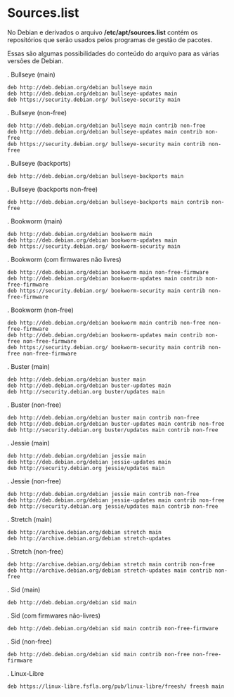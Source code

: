 
# Sources.list
No Debian e derivados o arquivo **/etc/apt/sources.list** contém os repositórios que serão usados pelos programas de gestão de pacotes.

Essas são algumas possibilidades do conteúdo do arquivo para as várias versões de Debian.

. Bullseye (main)

    deb http://deb.debian.org/debian bullseye main
    deb http://deb.debian.org/debian bullseye-updates main
    deb https://security.debian.org/ bullseye-security main

. Bullseye (non-free)

    deb http://deb.debian.org/debian bullseye main contrib non-free
    deb http://deb.debian.org/debian bullseye-updates main contrib non-free
    deb https://security.debian.org/ bullseye-security main contrib non-free

. Bullseye (backports)

    deb http://deb.debian.org/debian bullseye-backports main

. Bullseye (backports non-free)

    deb http://deb.debian.org/debian bullseye-backports main contrib non-free

. Bookworm (main)

    deb http://deb.debian.org/debian bookworm main
    deb http://deb.debian.org/debian bookworm-updates main
    deb https://security.debian.org/ bookworm-security main

. Bookworm (com firmwares não livres)

    deb http://deb.debian.org/debian bookworm main non-free-firmware
    deb http://deb.debian.org/debian bookworm-updates main contrib non-free-firmware
    deb https://security.debian.org/ bookworm-security main contrib non-free-firmware

. Bookworm (non-free)

    deb http://deb.debian.org/debian bookworm main contrib non-free non-free-firmware
    deb http://deb.debian.org/debian bookworm-updates main contrib non-free non-free-firmware
    deb https://security.debian.org/ bookworm-security main contrib non-free non-free-firmware

. Buster (main)

    deb http://deb.debian.org/debian buster main
    deb http://deb.debian.org/debian buster-updates main
    deb http://security.debian.org buster/updates main

. Buster (non-free)

    deb http://deb.debian.org/debian buster main contrib non-free
    deb http://deb.debian.org/debian buster-updates main contrib non-free
    deb http://security.debian.org buster/updates main contrib non-free

. Jessie (main)

    deb http://deb.debian.org/debian jessie main
    deb http://deb.debian.org/debian jessie-updates main
    deb http://security.debian.org jessie/updates main

. Jessie (non-free)

    deb http://deb.debian.org/debian jessie main contrib non-free
    deb http://deb.debian.org/debian jessie-updates main contrib non-free
    deb http://security.debian.org jessie/updates main contrib non-free

. Stretch (main)

    deb http://archive.debian.org/debian stretch main
    deb http://archive.debian.org/debian stretch-updates

. Stretch (non-free)

    deb http://archive.debian.org/debian stretch main contrib non-free
    deb http://archive.debian.org/debian stretch-updates main contrib non-free

. Sid (main)

    deb http://deb.debian.org/debian sid main

. Sid (com firmwares não-livres)

    deb http://deb.debian.org/debian sid main contrib non-free-firmware

. Sid (non-free)

    deb http://deb.debian.org/debian sid main contrib non-free non-free-firmware

. Linux-Libre

    deb https://linux-libre.fsfla.org/pub/linux-libre/freesh/ freesh main
